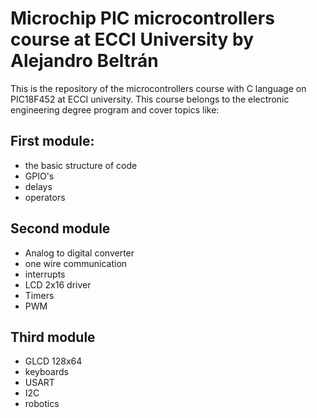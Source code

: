 # Microchip PIC microcontrollers course at ECCI University by Alejandro Beltrán 

This is the repository of the microcontrollers course with C language on PIC18F452 at ECCI university. This course belongs to the electronic engineering degree program and cover topics like:
## First module:
* the basic structure of code
* GPIO's
* delays 
* operators
## Second module
* Analog to digital converter 
* one wire communication
* interrupts 
* LCD 2x16 driver
* Timers
* PWM
## Third module
* GLCD 128x64
* keyboards
* USART
* I2C
* robotics
